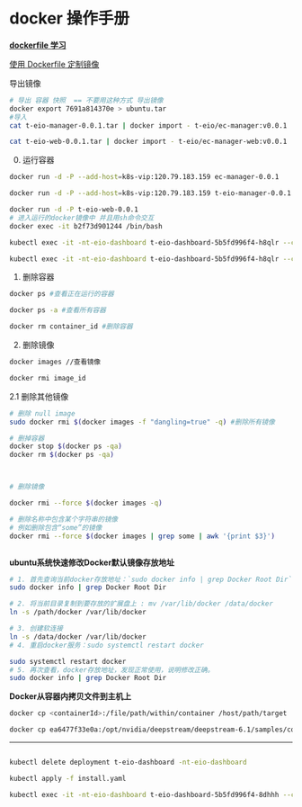 # docker 操作手册

**[dockerfile 学习](https://www.runoob.com/docker/docker-dockerfile.html)**

[使用 Dockerfile 定制镜像](https://yeasy.gitbook.io/docker_practice/image/build)

导出镜像

```sh
# 导出 容器 快照  == 不要用这种方式 导出镜像
docker export 7691a814370e > ubuntu.tar
#导入
cat t-eio-manager-0.0.1.tar | docker import - t-eio/ec-manager:v0.0.1

cat t-eio-web-0.0.1.tar | docker import - t-eio/ec-manager-web:v0.0.1

```

0. 运行容器

```sh
docker run -d -P --add-host=k8s-vip:120.79.183.159 ec-manager-0.0.1

docker run -d -P --add-host=k8s-vip:120.79.183.159 t-eio-manager-0.0.1

docker run -d -P t-eio-web-0.0.1
# 进入运行的docker镜像中 并且用sh命令交互
docker exec -it b2f73d901244 /bin/bash

kubectl exec -it -nt-eio-dashboard t-eio-dashboard-5b5fd996f4-h8qlr --container  /bin/bash

kubectl exec -it -nt-eio-dashboard t-eio-dashboard-5b5fd996f4-h8qlr --container t-eio-dashboard-web /bin/bash
```

1. 删除容器

```sh
docker ps #查看正在运行的容器

docker ps -a #查看所有容器

docker rm container_id #删除容器
```

2. 删除镜像
```sh
docker images //查看镜像

docker rmi image_id
```

2.1 删除其他镜像

```sh
# 删除 null image
sudo docker rmi $(docker images -f "dangling=true" -q) #删除所有镜像
```

```sh
# 删掉容器
docker stop $(docker ps -qa)
docker rm $(docker ps -qa)
```

```sh


# 删除镜像

docker rmi --force $(docker images -q)

# 删除名称中包含某个字符串的镜像
# 例如删除包含“some”的镜像
docker rmi --force $(docker images | grep some | awk '{print $3}')



```

**ubuntu系统快速修改Docker默认镜像存放地址**


```sh
# 1. 首先查询当前docker存放地址：`sudo docker info | grep Docker Root Dir`，通常地址位于： /var/lib/docker
sudo docker info | grep Docker Root Dir

# 2. 将当前目录复制到要存放的扩展盘上 : mv /var/lib/docker /data/docker
ln -s /path/docker /var/lib/docker

# 3. 创建软连接
ln -s /data/docker /var/lib/docker
# 4. 重启docker服务：sudo systemctl restart docker

sudo systemctl restart docker
# 5. 再次查看，docker存放地址，发现正常使用，说明修改正确。
sudo docker info | grep Docker Root Dir

```



**Docker从容器内拷贝文件到主机上**



```sh
docker cp <containerId>:/file/path/within/container /host/path/target

docker cp ea6477f33e0a:/opt/nvidia/deepstream/deepstream-6.1/samples/configs/deepstream-app/out_source0.mp4 ~

```


----

```sh

kubectl delete deployment t-eio-dashboard -nt-eio-dashboard

kubectl apply -f install.yaml

kubectl exec -it -nt-eio-dashboard t-eio-dashboard-5b5fd996f4-8dhhh --container t-eio-dashboard /bin/bash
```